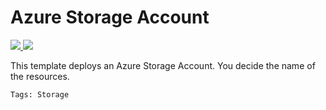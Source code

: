 # Azure Storage Account

<a href="https://portal.azure.com/#create/Microsoft.Template/uri/https%3A%2F%2Fraw.githubusercontent.com%2Fpascalnaber%2FEnterpriseARMTemplates%2Fmaster%2FResources%2FMicrosoft.Storage%2Fazuredeploy.json" target="_blank">
    <img src="http://azuredeploy.net/deploybutton.png"/>
</a>
<a href="http://armviz.io/#/?load=https%3A%2F%2Fraw.githubusercontent.com%2Fpascalnaber%2FEnterpriseARMTemplates%2Fmaster%2FResources%2FMicrosoft.Storage/azuredeploy.json" target="_blank">
    <img src="http://armviz.io/visualizebutton.png"/>
</a>


This template deploys an Azure Storage Account. You decide the name of the resources.

`Tags: Storage`


